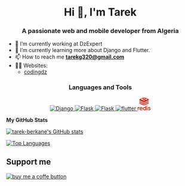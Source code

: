 <h1 align="center">Hi 👋, I'm Tarek </h1> 
<h3 align="center">A passionate web and mobile developer from Algeria</h3>

- 🔭 I’m currently working at DzExpert   
- 🌱 I’m currently learning more about Django and Flutter.
- 📫 How to reach me **tarekg320@gmail.com**
- 👨‍💻 Websites:
    - [codingdz](https://codingdz.com/) 
<h3 align="center">Languages and Tools</h3>
<p align="center">  
    <a href="https://docs.djangoproject.com/" target="_blank"> 
        <img src="https://www.vectorlogo.zone/logos/djangoproject/djangoproject-icon.svg" alt="Django" width="35" height="35" />
    </a> 
    <a href="https://wagtail.org/" target="_blank"> 
        <img src="https://avatars.githubusercontent.com/u/23708009?s=48&v=4" alt="Flask" width="35" height="35" />
    </a>
    <a href="https://flask.palletsprojects.com/" target="_blank"> 
        <img src="https://www.vectorlogo.zone/logos/pocoo_flask/pocoo_flask-icon.svg" alt="Flask" width="35" height="35" />
    <a href="https://flutter.dev" target="_blank"> 
        <img src="https://www.vectorlogo.zone/logos/flutterio/flutterio-icon.svg" alt="flutter" width="35" height="35" />
    </a>
    <a href="https://redis.io" target="_blank"> 
        <img src="https://raw.githubusercontent.com/devicons/devicon/master/icons/redis/redis-plain-wordmark.svg" alt="redis"
            width="35" height="35" /> 
    </a> 
</p>

<b>My GitHub Stats</b>

<a href="http://www.github.com/tarek-berkane"><img src="https://github-readme-streak-stats.herokuapp.com/?user=tarek-berkane&stroke=ffffff&background=1c1917&ring=0891b2&fire=0891b2&currStreakNum=ffffff&currStreakLabel=0891b2&sideNums=ffffff&sideLabels=ffffff&dates=ffffff&hide_border=true" alt="tarek-berkane's GitHub stats" /></a>

<a href="https://github.com/tarek-berkane" align="left"><img src="https://github-readme-stats.vercel.app/api/top-langs/?username=tarek-berkane&langs_count=4&layout=compact&title_color=0891b2&text_color=ffffff&icon_color=0891b2&bg_color=1c1917&hide_border=true&locale=en&custom_title=Top%20%Languages" alt="Top Languages" /></a>


## Support me
<a href="https://www.buymeacoffee.com/TarekBerkane">
    <img src='button/snapshot-bmc-button.png' alt='buy me a coffe button' />
</a>
